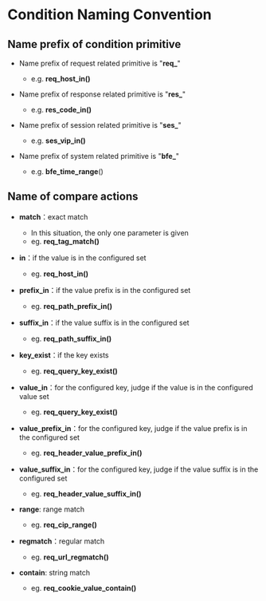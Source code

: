 # Condition Naming Convention

## Name prefix of condition primitive
- Name prefix of request related primitive is "**req_**"
    - e.g. **req_host_in()**

- Name prefix of response related primitive is "**res_**"
    - e.g. **res_code_in()**

- Name prefix of session related primitive is "**ses_**"
    - e.g. **ses_vip_in()**

- Name prefix of system related primitive is "**bfe_**"
    - e.g. **bfe_time_range**()

## Name of compare actions
- **match**：exact match
    - In this situation, the only one parameter is given
    - eg. **req_tag_match()**

- **in**：if the value is in the configured set
    - eg. **req_host_in()**

- **prefix_in**：if the value prefix is in the configured set
    - eg. **req_path_prefix_in()**

- **suffix_in**：if the value suffix is in the configured set
    - eg. **req_path_suffix_in()**

- **key_exist**：if the key exists
    - eg. **req_query_key_exist()**

- **value_in**：for the configured key, judge if the value is in the configured value set
    - eg. **req_query_key_exist()**

- **value_prefix_in**：for the configured key, judge if the value prefix is in the configured set
    - eg. **req_header_value_prefix_in()**

- **value_suffix_in**：for the configured key, judge if the value suffix is in the configured set
    - eg. **req_header_value_suffix_in()**

- **range**: range match
    - eg. **req_cip_range()**

- **regmatch**：regular match
    - eg. **req_url_regmatch()**

- **contain**: string match
    - eg. **req_cookie_value_contain()**

